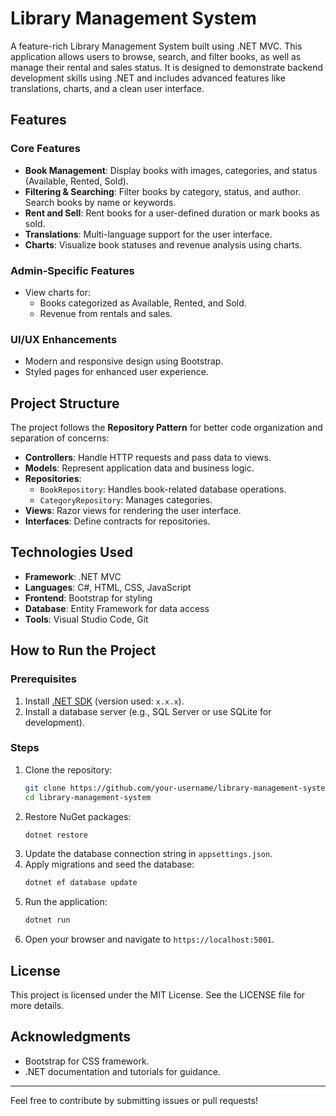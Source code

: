 # Library Management System

A feature-rich Library Management System built using .NET MVC. This application allows users to browse, search, and filter books, as well as manage their rental and sales status. It is designed to demonstrate backend development skills using .NET and includes advanced features like translations, charts, and a clean user interface.

## Features

### Core Features
- **Book Management**: Display books with images, categories, and status (Available, Rented, Sold).
- **Filtering & Searching**: Filter books by category, status, and author. Search books by name or keywords.
- **Rent and Sell**: Rent books for a user-defined duration or mark books as sold.
- **Translations**: Multi-language support for the user interface.
- **Charts**: Visualize book statuses and revenue analysis using charts.

### Admin-Specific Features
- View charts for:
  - Books categorized as Available, Rented, and Sold.
  - Revenue from rentals and sales.

### UI/UX Enhancements
- Modern and responsive design using Bootstrap.
- Styled pages for enhanced user experience.

## Project Structure
The project follows the **Repository Pattern** for better code organization and separation of concerns:

- **Controllers**: Handle HTTP requests and pass data to views.
- **Models**: Represent application data and business logic.
- **Repositories**:
  - `BookRepository`: Handles book-related database operations.
  - `CategoryRepository`: Manages categories.
- **Views**: Razor views for rendering the user interface.
- **Interfaces**: Define contracts for repositories.

## Technologies Used

- **Framework**: .NET MVC
- **Languages**: C#, HTML, CSS, JavaScript
- **Frontend**: Bootstrap for styling
- **Database**: Entity Framework for data access
- **Tools**: Visual Studio Code, Git

## How to Run the Project

### Prerequisites
1. Install [.NET SDK](https://dotnet.microsoft.com/download) (version used: `x.x.x`).
2. Install a database server (e.g., SQL Server or use SQLite for development).

### Steps
1. Clone the repository:
   ```bash
   git clone https://github.com/your-username/library-management-system.git
   cd library-management-system
   ```
2. Restore NuGet packages:
   ```bash
   dotnet restore
   ```
3. Update the database connection string in `appsettings.json`.
4. Apply migrations and seed the database:
   ```bash
   dotnet ef database update
   ```
5. Run the application:
   ```bash
   dotnet run
   ```
6. Open your browser and navigate to `https://localhost:5001`.

## License
This project is licensed under the MIT License. See the LICENSE file for more details.

## Acknowledgments
- Bootstrap for CSS framework.
- .NET documentation and tutorials for guidance.

---
Feel free to contribute by submitting issues or pull requests!

